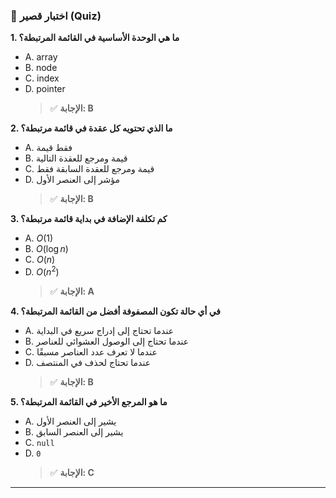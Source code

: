 ### 📝 اختبار قصير (Quiz)

**1. ما هي الوحدة الأساسية في القائمة المرتبطة؟**
* A. array
* B. node
* C. index
* D. pointer
    > ✅ **الإجابة: B**

**2. ما الذي تحتويه كل عقدة في قائمة مرتبطة؟**
* A. فقط قيمة
* B. قيمة ومرجع للعقدة التالية
* C. قيمة ومرجع للعقدة السابقة فقط
* D. مؤشر إلى العنصر الأول
    > ✅ **الإجابة: B**

**3. كم تكلفة الإضافة في بداية قائمة مرتبطة؟**
* A. $O(1)$
* B. $O(\log n)$
* C. $O(n)$
* D. $O(n^2)$
    > ✅ **الإجابة: A**

**4. في أي حالة تكون المصفوفة أفضل من القائمة المرتبطة؟**
* A. عندما تحتاج إلى إدراج سريع في البداية
* B. عندما تحتاج إلى الوصول العشوائي للعناصر
* C. عندما لا تعرف عدد العناصر مسبقًا
* D. عندما تحتاج لحذف في المنتصف
    > ✅ **الإجابة: B**

**5. ما هو المرجع الأخير في القائمة المرتبطة؟**
* A. يشير إلى العنصر الأول
* B. يشير إلى العنصر السابق
* C. `null`
* D. `0`
    > ✅ **الإجابة: C**

***

